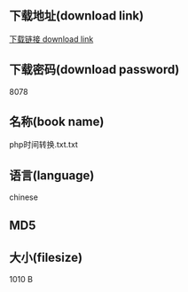 ## 下载地址(download link)
[下载链接 download link](https://voluble-croquembouche-d321dc.netlify.app/?s=php%E6%97%B6%E9%97%B4%E8%BD%AC%E6%8D%A2.txt)

## 下载密码(download password)
8078

## 名称(book name)
php时间转换.txt.txt

## 语言(language)
chinese

## MD5


## 大小(filesize)
1010 B
